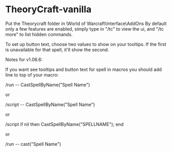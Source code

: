 # TheoryCraft-vanilla

Put the Theorycraft folder in \World of Warcraft\Interface\AddOns
By default only a few features are enabled, simply type in "/tc" to view the ui, and "/tc more" to list hidden commands.

To set up button text, choose two values to show on your tooltips.  If the first is unavailable
for that spell, it'll show the second.

Notes for v1.06.6:

If you want see tooltips and button text for spell in macros you should add line to top of your macro:

/run -- CastSpellByName("Spell Name")

or

/script -- CastSpellByName("Spell Name")

or

/script if nil then CastSpellByName("SPELLNAME"); end

or

/run -- cast("Spell Name")

